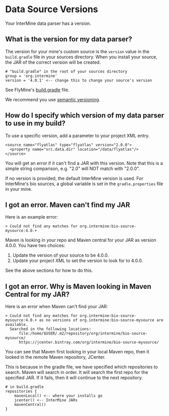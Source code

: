 # Data Source Versions

Your InterMine data parser has a version.

## What is the version for my data parser?

The version for your mine's custom source is the `version` value in the `build.gradle` file in your sources directory. When you install your source, the JAR of the correct version will be created.

```text
# "build.gradle" in the root of your sources directory
group = 'org.intermine'
version = '4.0.1' <-- change this to change your source's version
```

See FlyMine's [build.gradle](https://github.com/intermine/flymine-bio-sources/blob/master/build.gradle#L26) file.

We recommend you use [semantic versioning](https://semver.org/).

## How do I specify which version of my data parser to use in my build?

To use a specific version, add a parameter to your project XML entry.

```markup
<source name="flyatlas" type="flyatlas" version="2.0.0">
  <property name="src.data.dir" location="/data/flyatlas"/>
</source>
```

You will get an error if it can't find a JAR with this version. Note that this is a simple string comparison, e.g. "2.0" will NOT match with "2.0.0".

If no version is provided, the default InterMine version is used. For InterMine's bio sources, a global variable is set in the `gradle.properties` file in your mine.

## I got an error. Maven can't find my JAR

Here is an example error:

```text
> Could not find any matches for org.intermine:bio-source-mysource:4.0.+
```

Maven is looking in your repo and Maven central for your JAR as version 4.0.0. You have two choices:

1. Update the version of your source to be 4.0.0.
2. Update your project XML to set the version to look for to 4.0.0.

See the above sections for how to do this.

## I got an error. Why is Maven looking in Maven Central for my JAR?

Here is an error when Maven can't find your JAR:

```text
> Could not find any matches for org.intermine:bio-source-mysource:4.0.+ as no versions of org.intermine:bio-source-mysource are available.
  Searched in the following locations:
      file:/home/$USER/.m2/repository/org/intermine/bio-source-mysource/
      https://jcenter.bintray.com/org/intermine/bio-source-mysource/
```

You can see that Maven first looking in your local Maven repo, then it looked in the remote Maven repository, JCenter.

This is because in the gradle file, we have specified which repositories to search. Maven will search in order. It will search the first repo for the specified JAR. If it fails, then it will continue to the next repository.

```text
# in build.gradle
repositories {
    mavenLocal() <-- where your installs go
    jcenter() <-- InterMine JARs
    mavenCentral() 
}
```

